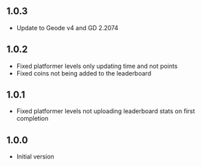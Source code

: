 ## 1.0.3

- Update to Geode v4 and GD 2.2074

## 1.0.2

- Fixed platformer levels only updating time and not points
- Fixed coins not being added to the leaderboard

## 1.0.1

- Fixed platformer levels not uploading leaderboard stats on first completion

## 1.0.0

- Initial version
